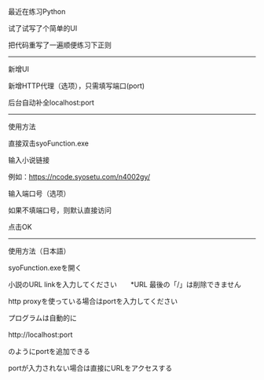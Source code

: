 ﻿最近在练习Python

试了试写了个简单的UI

把代码重写了一遍顺便练习下正则

-------------------------------
新增UI

新增HTTP代理（选项），只需填写端口(port)

后台自动补全localhost:port

-------------------------------

使用方法

直接双击syoFunction.exe

输入小说链接

例如：https://ncode.syosetu.com/n4002gy/

输入端口号（选项）

如果不填端口号，则默认直接访问

点击OK

------------------------------
使用方法（日本語）

syoFunction.exeを開く

小説のURL linkを入力してください　　*URL 最後の「/」は削除できません

http proxyを使っている場合はportを入力してください

プログラムは自動的に

http://localhost:port　

のようにportを追加できる

portが入力されない場合は直接にURLをアクセスする



